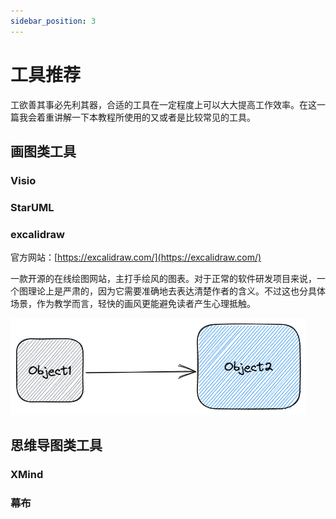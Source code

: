 ```yaml
---
sidebar_position: 3
---
```


# 工具推荐

工欲善其事必先利其器，合适的工具在一定程度上可以大大提高工作效率。在这一篇我会着重讲解一下本教程所使用的又或者是比较常见的工具。

## 画图类工具

### Visio

### StarUML

### excalidraw

官方网站：[https://excalidraw.com/](https://excalidraw.com/)

一款开源的在线绘图网站，主打手绘风的图表。对于正常的软件研发项目来说，一个图理论上是严肃的，因为它需要准确地去表达清楚作者的含义。不过这也分具体场景，作为教学而言，轻快的画风更能避免读者产生心理抵触。

![Excalidraw示例](./img/excalidraw_example.png)

## 思维导图类工具

### XMind

### 幕布

